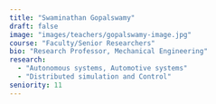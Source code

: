 ```yaml
---
title: "Swaminathan Gopalswamy"
draft: false
image: "images/teachers/gopalswamy-image.jpg"
course: "Faculty/Senior Researchers"
bio: "Research Professor, Mechanical Engineering"
research:
  - "Autonomous systems, Automotive systems"
  - "Distributed simulation and Control"
seniority: 11
---
```



